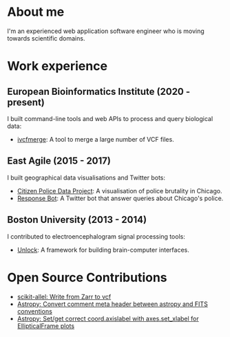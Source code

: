 # About me

I'm an experienced web application software engineer who is moving towards scientific domains.

# Work experience

## European Bioinformatics Institute (2020 - present)

I built command-line tools and web APIs to process and query biological data:

* [ivcfmerge](https://github.com/iqbal-lab-org/ivcfmerge): A tool to merge a large number of VCF files.

## East Agile (2015 - 2017)

I built geographical data visualisations and Twitter bots:

* [Citizen Police Data Project](https://cpdp.co): A visualisation of police brutality in Chicago.
* [Response Bot](https://github.com/invinst/ResponseBot): A Twitter bot that answer queries about Chicago's police.

## Boston University (2013 - 2014)

I contributed to electroencephalogram signal processing tools:

* [Unlock](https://github.com/NeuralProsthesisLab/unlock): A framework for building brain-computer interfaces.

# Open Source Contributions

* [scikit-allel: Write from Zarr to vcf](https://github.com/cggh/scikit-allel/pull/299)
* [Astropy: Convert comment meta header between astropy and FITS conventions](https://github.com/astropy/astropy/pull/6097)
* [Astropy: Set/get correct coord.axislabel with axes.set_xlabel for EllipticalFrame plots](https://github.com/astropy/astropy/pull/10446)
